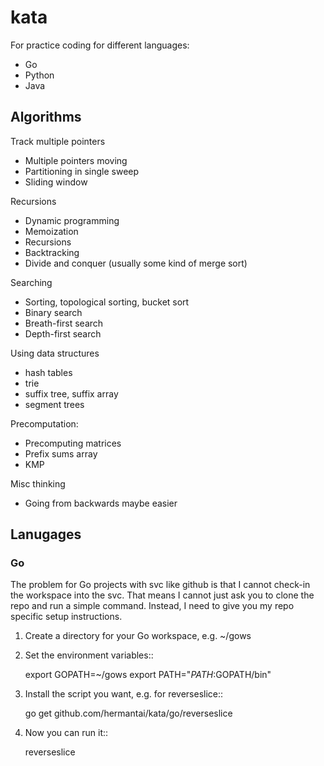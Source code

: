 # kata #

For practice coding for different languages:

* Go
* Python
* Java

## Algorithms ##

Track multiple pointers
* Multiple pointers moving
* Partitioning in single sweep
* Sliding window

Recursions
* Dynamic programming
* Memoization
* Recursions
* Backtracking
* Divide and conquer (usually some kind of merge sort)

Searching
* Sorting, topological sorting, bucket sort
* Binary search
* Breath-first search
* Depth-first search

Using data structures
* hash tables
* trie
* suffix tree, suffix array
* segment trees

Precomputation:
* Precomputing matrices
* Prefix sums array
* KMP

Misc thinking
* Going from backwards maybe easier

## Lanugages ##

### Go ###

The problem for Go projects with svc like github is that I cannot check-in the
workspace into the svc. That means I cannot just ask you to clone the repo and
run a simple command. Instead, I need to give you my repo specific setup
instructions.

1. Create a directory for your Go workspace, e.g. ~/gows
2. Set the environment variables::

    export GOPATH=~/gows
    export PATH="$PATH:$GOPATH/bin"

3. Install the script you want, e.g. for reverseslice::

    go get github.com/hermantai/kata/go/reverseslice

4. Now you can run it::

    reverseslice


